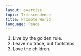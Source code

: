 ```yaml
---
layout: exercise
topic: Transcendence
title: Promote World
language: Peace
---
```


1. Live by the golden rule.
2. Leave no trace, but footsteps.
3. Love the children.